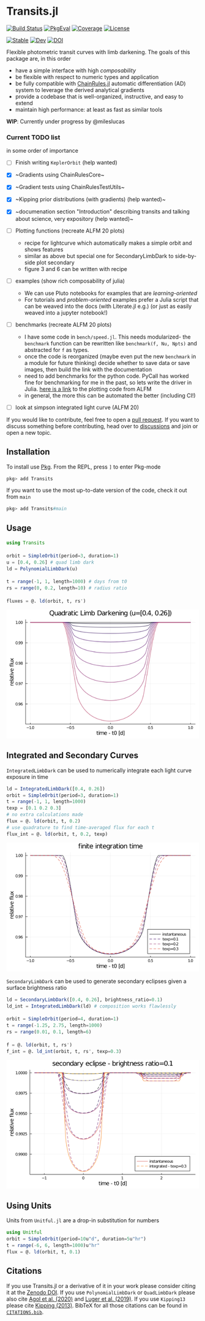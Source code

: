 # Transits.jl

[![Build Status](https://github.com/juliaastro/Transits.jl/workflows/CI/badge.svg?branch=main)](https://github.com/juliaastro/Transits.jl/actions)
[![PkgEval](https://juliaci.github.io/NanosoldierReports/pkgeval_badges/T/Transits.svg)](https://juliaci.github.io/NanosoldierReports/pkgeval_badges/report.html)
[![Coverage](https://codecov.io/gh/juliaastro/Transits.jl/branch/main/graph/badge.svg)](https://codecov.io/gh/juliaastro/Transits.jl)
[![License](https://img.shields.io/badge/License-MIT-yellow.svg)](https://opensource.org/licenses/MIT)

[![Stable](https://img.shields.io/badge/docs-stable-blue.svg)](https://juliaastro.github.io/Transits.jl/stable)
[![Dev](https://img.shields.io/badge/docs-dev-blue.svg)](https://juliaastro.github.io/Transits.jl/dev)
[![DOI](https://zenodo.org/badge/DOI/10.5281/zenodo.4544094.svg)](https://doi.org/10.5281/zenodo.4544094)

Flexible photometric transit curves with limb darkening. The goals of this package are, in this order

* have a simple interface with high *composability*
* be flexible with respect to numeric types and application
* be fully compatible with [ChainRules.jl](https://github.com/juliadiff/ChainRules.jl) automatic differentiation (AD) system to leverage the derived analytical gradients
* provide a codebase that is well-organized, instructive, and easy to extend
* maintain high performance: at least as fast as similar tools

**WIP**: Currently under progress by @mileslucas

### Current TODO list

in some order of importance

- [ ] Finish writing `KeplerOrbit` (help wanted)
- [x] ~Gradients using ChainRulesCore~
- [x] ~Gradient tests using ChainRulesTestUtils~
- [x] ~Kipping prior distributions (with gradients) (help wanted)~
- [x] ~documenation section "Introduction" describing transits and talking about science, very expository (help wanted)~
- [ ] Plotting functions (recreate ALFM 20 plots)
    * recipe for lightcurve which automatically makes a simple orbit and shows features
    * similar as above but special one for SecondaryLimbDark to side-by-side plot secondary
    * figure 3 and 6 can be written with recipe
- [ ] examples (show rich composability of julia)
    * We can use Pluto notebooks for examples that are *learning-oriented*
    * For tutorials and *problem-oriented* examples prefer a Julia script that can be weaved into the docs (with Literate.jl e.g.) (or just as easily weaved into a jupyter notebook!)
- [ ] benchmarks (recreate ALFM 20 plots)
    * I have some code in `bench/speed.jl`. This needs modularized- the `benchmark` function can be rewritten like `benchmark(f, Nu, Npts)` and abstracted for `f` as types.
    * once the code is reorganized (maybe even put the new `benchmark` in a module for future thinking) decide whether to save data or save images, then build the link with the documentation
    * need to add benchmarks for the python code. PyCall has worked fine for benchmarking for me in the past, so lets write the driver in Julia. [here is a link](https://github.com/rodluger/Limbdark.jl/blob/master/tex/figures/python/compare_to_batman.py) to the plotting code from ALFM
    * in general, the more this can be automated the better (including CI!)
- [ ] look at simpson integrated light curve (ALFM 20)


If you would like to contribute, feel free to open a [pull request](https://github.com/JuliaAstro/Transits.jl/pulls). If you want to discuss something before contributing, head over to [discussions](https://github.com/JuliaAstro/Transits.jl/discussions) and join or open a new topic.

## Installation

To install use [Pkg](https://julialang.github.io/Pkg.jl/v1/managing-packages/). From the REPL, press `]` to enter Pkg-mode

```julia
pkg> add Transits
```
If you want to use the most up-to-date version of the code, check it out from `main`

```julia
pkg> add Transits#main
```

## Usage

```julia
using Transits

orbit = SimpleOrbit(period=3, duration=1)
u = [0.4, 0.26] # quad limb dark
ld = PolynomialLimbDark(u)

t = range(-1, 1, length=1000) # days from t0
rs = range(0, 0.2, length=10) # radius ratio

fluxes = @. ld(orbit, t, rs')
```

![](docs/src/assets/limbdark.png)

## Integrated and Secondary Curves

`IntegratedLimbDark` can be used to numerically integrate each light curve exposure in time

```julia
ld = IntegratedLimbDark([0.4, 0.26])
orbit = SimpleOrbit(period=3, duration=1)
t = range(-1, 1, length=1000)
texp = [0.1 0.2 0.3]
# no extra calculations made
flux = @. ld(orbit, t, 0.2)
# use quadrature to find time-averaged flux for each t
flux_int = @. ld(orbit, t, 0.2, texp)
```

![](docs/src/assets/integrated.png)

`SecondaryLimbDark` can be used to generate secondary eclipses given a surface brightness ratio

```julia
ld = SecondaryLimbDark([0.4, 0.26], brightness_ratio=0.1)
ld_int = IntegratedLimbDark(ld) # composition works flawlessly

orbit = SimpleOrbit(period=4, duration=1)
t = range(-1.25, 2.75, length=1000)
rs = range(0.01, 0.1, length=6)

f = @. ld(orbit, t, rs')
f_int = @. ld_int(orbit, t, rs', texp=0.3)
```

![](docs/src/assets/secondary.png)

## Using Units

Units from `Unitful.jl` are a drop-in substitution for numbers

```julia
using Unitful
orbit = SimpleOrbit(period=10u"d", duration=5u"hr")
t = range(-6, 6, length=1000)u"hr"
flux = @. ld(orbit, t, 0.1)
```

## Citations

If you use Transits.jl or a derivative of it in your work please consider citing it at the [Zenodo DOI](https://doi.org/10.5281/zenodo.4544094). If you use `PolynomialLimbDark` or `QuadLimbDark` please also cite [Agol et al. (2020)](https://ui.adsabs.harvard.edu/abs/2020AJ....159..123A/abstract) and [Luger et al. (2019)](https://ui.adsabs.harvard.edu/abs/2019AJ....157...64L/abstract). If you use `Kipping13` please cite [Kipping (2013)](https://ui.adsabs.harvard.edu/abs/2013MNRAS.435.2152K/exportcitation). BibTeX for all those citations can be found in [`CITATIONS.bib`](CITATIONS.bib).
